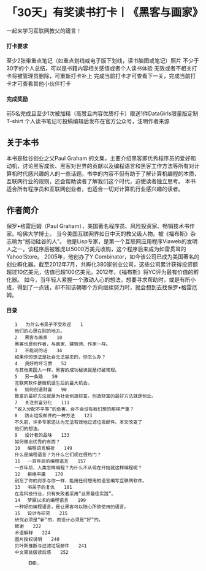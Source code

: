 # 「30天」有奖读书打卡丨《黑客与画家》
一起来学习互联网教父的箴言！




#### 打卡要求
至少2张带重点笔记（如重点划线或电子版下划线，读书脑图或笔记）照片
不少于30字的个人总结，可以是书籍内容相关感悟或者个人读书体验
无效或者不相关打卡将被管理员删除，可重新打卡补上
完成当前打卡才可查看下一关，完成当前打卡才可查看其他小伙伴打卡

#### 完成奖励
前5名完成且至少1次被加精（高赞且内容优质打卡）赠送1件DataGirls限量版定制T-shirt
个人读书笔记可投稿编辑后发布在官方公众号，注明作者来源



## 关于本书
本书是硅谷创业之父Paul Graham 的文集，主要介绍黑客即优秀程序员的爱好和动机，讨论黑客成长、黑客对世界的贡献以及编程语言和黑客工作方法等所有对计算机时代感兴趣的人的一些话题。书中的内容不但有助于了解计算机编程的本质、互联网行业的规则，还会帮助读者了解我们这个时代，迫使读者独立思考。
本书适合所有程序员和互联网创业者，也适合一切对计算机行业感兴趣的读者。

## 作者简介
保罗•格雷厄姆（Paul Graham），美国著名程序员、风险投资家、畅销技术书作家。哈佛大学博士。
当今美国互联网界如日中天的教父级人物。被《福布斯》杂志喻为“撼动硅谷的人”。
他是Lisp专家，是第一个互联网应用程序Viaweb的发明人之一，该程序后被雅虎以5000万美元收购，这个程序后来成为如雷贯耳的Yahoo!Store。
2005年，他创办了Y Combinator，如今该公司已成为美国著名的创业孵化器。截至2012年7月，共孵化380家创业公司，这些公司累计获得投资额超过10亿美元，估值已超100亿美元。2012年，《福布斯》将YC评为最有价值的孵化器。
如今，当年轻人紧握一个激动人心的想法，想要寻求帮助时，或是有所小成，得到了一点钱，却不知该朝哪个方向继续努力时，就会想到去找保罗•格雷厄姆。

#### 目录
       1   为什么书呆子不受欢迎　　1
       他们的心思在别的地方。
       2 　黑客与画家　　18
       黑客也是创作者，与画家、建筑师、作家一样。
       3 　不能说的话　　34
       如果你的想法是社会无法容忍的，你怎么办？
       4 　良好的坏习惯　　52
       与其他美国人一样，黑客的成功秘诀就是打破常规。
       5 　另一条路　　59
       互联网软件是微机诞生后的最大机会。
       6 　如何创造财富　　90
       致富的最好方法就是为社会创造财富。创造财富的最好方法就是创业。
       7 　关注贫富分化　　111
       “收入分配不平等”的危害，会不会没有我们想的那样严重？
       8 　防止垃圾邮件的一种方法　　123
       不久前，许多专家还认为无法有效地过滤垃圾邮件。本文改变了
       他们的想法。
       9 　设计者的品味　　133
       如何做出优秀的东西？
       10 　编程语言解析　　149
       什么是编程语言？为什么它们现在很热门？
       11 　一百年后的编程语言　　157
       一百年后，人类怎样编程？为什么不从现在开始就这样编程呢？
       12 　拒绝平庸　　170
       别忘了你的对手与你一样，能用任何想用的语言编写互联网软件。
       13 　书呆子的复仇　　181
       在高科技行业，只有失败者采用“业界最佳实践”。
       14 　梦寐以求的编程语言　　199
       一种好的编程语言，是让黑客可以随心所欲使用的语言。
       15 　设计与研究　　215
       研究必须是“新”的，而设计必须是“好”的。
       致谢　　222
       术语解释　　224
       图片授权说明　　240
       贝叶斯推断与过滤垃圾邮件　　241
       中文简装版读后感　　252

            END.
